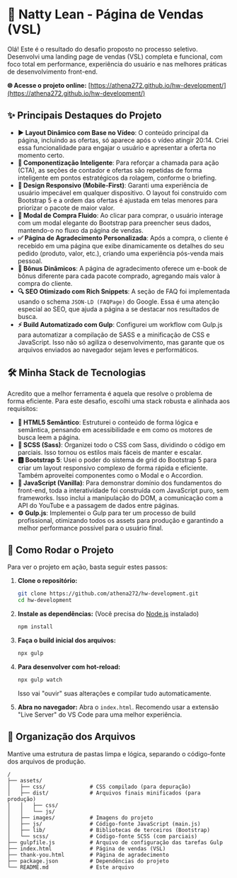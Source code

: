 # 🌿 Natty Lean - Página de Vendas (VSL)

Olá! Este é o resultado do desafio proposto no processo seletivo. Desenvolvi uma landing page de vendas (VSL) completa e funcional, com foco total em performance, experiência do usuário e nas melhores práticas de desenvolvimento front-end.

**🌐 Acesse o projeto online:** [https://athena272.github.io/hw-development/](https://athena272.github.io/hw-development/)

## ✨ Principais Destaques do Projeto

*   **▶️ Layout Dinâmico com Base no Vídeo**: O conteúdo principal da página, incluindo as ofertas, só aparece após o vídeo atingir 20:14. Criei essa funcionalidade para engajar o usuário e apresentar a oferta no momento certo.
*   **🔁 Componentização Inteligente**: Para reforçar a chamada para ação (CTA), as seções de contador e ofertas são repetidas de forma inteligente em pontos estratégicos da rolagem, conforme o briefing.
*   **📱 Design Responsivo (Mobile-First)**: Garanti uma experiência de usuário impecável em qualquer dispositivo. O layout foi construído com Bootstrap 5 e a ordem das ofertas é ajustada em telas menores para priorizar o pacote de maior valor.
*   **🛒 Modal de Compra Fluido**: Ao clicar para comprar, o usuário interage com um modal elegante do Bootstrap para preencher seus dados, mantendo-o no fluxo da página de vendas.
*   **✅ Página de Agradecimento Personalizada**: Após a compra, o cliente é recebido em uma página que exibe dinamicamente os detalhes do seu pedido (produto, valor, etc.), criando uma experiência pós-venda mais pessoal.
*   **🎁 Bônus Dinâmicos**: A página de agradecimento oferece um e-book de bônus diferente para cada pacote comprado, agregando mais valor à compra do cliente.
*   **🔍 SEO Otimizado com Rich Snippets**: A seção de FAQ foi implementada usando o schema `JSON-LD (FAQPage)` do Google. Essa é uma atenção especial ao SEO, que ajuda a página a se destacar nos resultados de busca.
*   **⚡ Build Automatizado com Gulp**: Configurei um workflow com Gulp.js para automatizar a compilação de SASS e a minificação de CSS e JavaScript. Isso não só agiliza o desenvolvimento, mas garante que os arquivos enviados ao navegador sejam leves e performáticos.

## 🛠️ Minha Stack de Tecnologias

Acredito que a melhor ferramenta é aquela que resolve o problema de forma eficiente. Para este desafio, escolhi uma stack robusta e alinhada aos requisitos:

*   **📄 HTML5 Semântico**: Estruturei o conteúdo de forma lógica e semântica, pensando em acessibilidade e em como os motores de busca leem a página.
*   **🎨 SCSS (Sass)**: Organizei todo o CSS com Sass, dividindo o código em parciais. Isso tornou os estilos mais fáceis de manter e escalar.
*   **🅱️ Bootstrap 5**: Usei o poder do sistema de grid do Bootstrap 5 para criar um layout responsivo complexo de forma rápida e eficiente. Também aproveitei componentes como o Modal e o Accordion.
*   **🍦 JavaScript (Vanilla)**: Para demonstrar domínio dos fundamentos do front-end, toda a interatividade foi construída com JavaScript puro, sem frameworks. Isso inclui a manipulação do DOM, a comunicação com a API do YouTube e a passagem de dados entre páginas.
*   **⚙️ Gulp.js**: Implementei o Gulp para ter um processo de build profissional, otimizando todos os assets para produção e garantindo a melhor performance possível para o usuário final.

## 🚀 Como Rodar o Projeto

Para ver o projeto em ação, basta seguir estes passos:

1.  **Clone o repositório:**
    ```bash
    git clone https://github.com/athena272/hw-development.git
    cd hw-development
    ```

2.  **Instale as dependências:**
    (Você precisa do [Node.js](https://nodejs.org/) instalado)
    ```bash
    npm install
    ```

3.  **Faça o build inicial dos arquivos:**
    ```bash
    npx gulp
    ```

4.  **Para desenvolver com hot-reload:**
    ```bash
    npx gulp watch
    ```
    Isso vai "ouvir" suas alterações e compilar tudo automaticamente.

5.  **Abra no navegador:**
    Abra o `index.html`. Recomendo usar a extensão "Live Server" do VS Code para uma melhor experiência.

## 📂 Organização dos Arquivos

Mantive uma estrutura de pastas limpa e lógica, separando o código-fonte dos arquivos de produção.

```
/
├── assets/
│   ├── css/              # CSS compilado (para depuração)
│   ├── dist/             # Arquivos finais minificados (para produção)
│   │   ├── css/
│   │   └── js/
│   ├── images/           # Imagens do projeto
│   ├── js/               # Código-fonte JavaScript (main.js)
│   ├── lib/              # Bibliotecas de terceiros (Bootstrap)
│   └── scss/             # Código-fonte SCSS (com parciais)
├── gulpfile.js           # Arquivo de configuração das tarefas Gulp
├── index.html            # Página de vendas (VSL)
├── thank-you.html        # Página de agradecimento
├── package.json          # Dependências do projeto
└── README.md             # Este arquivo
```

